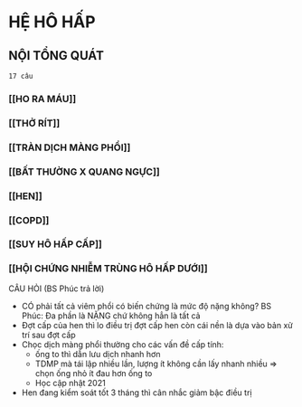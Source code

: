 # HỆ HÔ HẤP
## NỘI TỔNG QUÁT
`17 câu`
### [[HO RA MÁU]]
### [[THỞ RÍT]]
### [[TRÀN DỊCH MÀNG PHỔI]]
### [[BẤT THƯỜNG X QUANG NGỰC]]
### [[HEN]]
### [[COPD]]
### [[SUY HÔ HẤP CẤP]]
### [[HỘI CHỨNG NHIỄM TRÙNG HÔ HẤP DƯỚI]]

CÂU HỎI (BS Phúc trả lời)
- CÓ phải tất cả viêm phổi có biến chứng là mức độ nặng không? BS Phúc: Đa phần là NẶNG chứ không hẳn là tất cả
- Đợt cấp của hen thì lo điều trị đợt cấp hen còn cái nền là dựa vào bản xử trí sau đợt cấp
- Chọc dịch màng phổi thường cho các vấn đề cấp tính:
	- ống to thì dẫn lưu dịch nhanh hơn
	- TDMP mà tái lập nhiều lần, lượng ít không cần lấy nhanh nhiều => chọn ống nhỏ ít đau hơn ống to
	- Học cập nhật 2021
- Hen đang kiểm soát tốt 3 tháng thì cân nhắc giảm bậc điều trị